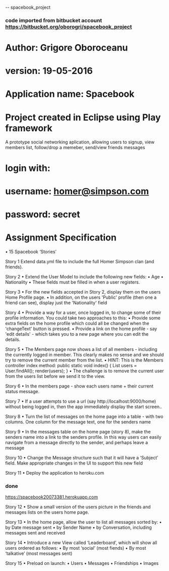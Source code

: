 -- spacebook_project 
### code imported from bitbucket account https://bitbucket.org/oborogri/spacebook_project ###

# Author: Grigore Oboroceanu
# version: 19-05-2016

# Application name: Spacebook
# Project created in Eclipse using Play framework

A prototype social networking aplication, allowing users to signup, view members list, follow/drop a memeber, send/view friends messages

# login with:
# username:  homer@simpson.com
# password: secret

# Assignment Specification
• 15 Spacebook ‘Stories’

Story 1
Extend data.yml file to include the full
Homer Simpson clan (and friends). 

Story 2
• Extend the User Model to include the following new fields:
• Age
• Nationality
• These fields must be filled in when a user registers.

Story 3
• For the new fields accepted in Story 2, display them on the users Home
Profile page.
• In addition, on the users 'Public' profile (then one a friend can see),
display just the 'Nationality' field

Story 4
• Provide a way for a user, once logged in, to change some of their profile
information. You could take two approaches to this:
• Provide some extra fields on the home profile which could all be changed
when the 'changeText' button is pressed.
• Provide a link on the home profile - say 'edit details' - which takes you to a
new page where you can edit the details.

Story 5
• The Members page now shows a list of all members - including the
currently logged in member. This clearly makes no sense and we should
try to remove the current member from the list.
• HINT: This is the Members controller index method:
 public static void index()
 {
 List<User> users = User.findAll();
 render(users);
 }
• The challenge is to remove the current user from the users list before we
send it to the view. 

Story 6
• In the members page - show each users name + their current status
message.

Story 7
• If a user attempts to use a url (say http://localhost:9000/home) without
being logged in, then the app immediately display the start screen..

Story 8
• Turn the list of messages on the home page into a table - with two
columns. One column for the message text, one for the senders name

Story 9
• In the messages table on the home page (story 8), make the senders name
into a link to the senders profile. In this way users can easily navigate from
a message directly to the sender, and perhaps leave a message

Story 10
• Change the Message structure such that it will have a ‘Subject’ field.
Make appropriate changes in the UI to support this new field

Story 11
• Deploy the application to heroku.com 
### done ###
https://spacebook20073381.herokuapp.com

Story 12
• Show a small version of the users picture in the friends and messages
lists on the users home page.

Story 13
• In the home page, allow the user to list all messages sorted by:
• by Date message sent
• by Sender Name
• by Conversation, including messages sent and received 

Story 14
• Introduce a new View called ‘Leaderboard’, which will show all users ordered
as follows:
• By most ‘social’ (most fiends)
• By most ‘talkative’ (most messages sent)

Story 15
• Preload on launch:
• Users
• Messages
• Friendships
• Images
 
 
